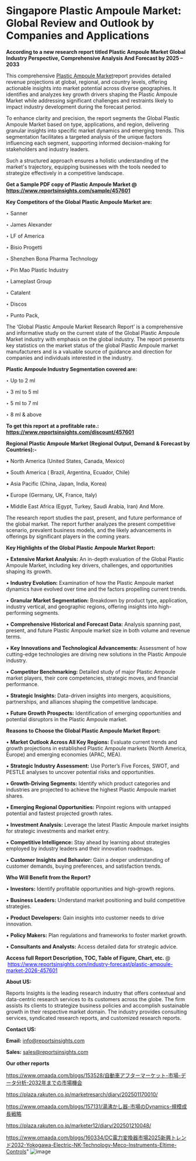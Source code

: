 # Singapore Plastic Ampoule Market: Global Review and Outlook by Companies and Applications

<strong>According to a new research report titled Plastic Ampoule Market Global Industry Perspective, Comprehensive Analysis And Forecast by 2025 – 2033</strong>

This comprehensive <a href=https://www.reportsinsights.com/sample/457601>Plastic Ampoule Market</a>report provides detailed revenue projections at global, regional, and country levels, offering actionable insights into market potential across diverse geographies. It identifies and analyzes key growth drivers shaping the Plastic Ampoule Market while addressing significant challenges and restraints likely to impact industry development during the forecast period.

To enhance clarity and precision, the report segments the Global Plastic Ampoule Market based on type, applications, and region, delivering granular insights into specific market dynamics and emerging trends. This segmentation facilitates a targeted analysis of the unique factors influencing each segment, supporting informed decision-making for stakeholders and industry leaders.

Such a structured approach ensures a holistic understanding of the market's trajectory, equipping businesses with the tools needed to strategize effectively in a competitive landscape.

<strong>Get a Sample PDF copy of Plastic Ampoule Market </strong><strong>@<a href=https://www.reportsinsights.com/sample/457601 style=color:#0000ff;> https://www.reportsinsights.com/sample/457601</a></strong></font>

<strong>Key Competitors of the Global Plastic Ampoule Market are:</strong>

‣ Sanner

‣ James Alexander

‣ LF of America

‣ Bisio Progetti

‣ Shenzhen Bona Pharma Technology

‣ Pin Mao Plastic Industry

‣ Lameplast Group

‣ Catalent

‣ Discos

‣ Punto Pack,

The ‘Global Plastic Ampoule Market Research Report’ is a comprehensive and informative study on the current state of the Global Plastic Ampoule Market industry with emphasis on the global industry. The report presents key statistics on the market status of the global Plastic Ampoule market manufacturers and is a valuable source of guidance and direction for companies and individuals interested in the industry.

<strong>Plastic Ampoule Industry Segmentation covered are:</strong>

‣ Up to 2 ml

‣ 3 ml to 5 ml

‣ 5 ml to 7 ml

‣ 8 ml & above

<strong>To get this report at a profitable rate.: <a href=https://www.reportsinsights.com/discount/457601 style=color:#0000ff;>https://www.reportsinsights.com/discount/457601</a></strong></font>

<strong>Regional Plastic Ampoule Market (Regional Output, Demand &amp; Forecast by Countries):-</strong>

• North America (United States, Canada, Mexico)

• South America ( Brazil, Argentina, Ecuador, Chile)

• Asia Pacific (China, Japan, India, Korea)

• Europe (Germany, UK, France, Italy)

• Middle East Africa (Egypt, Turkey, Saudi Arabia, Iran) And More.

The research report studies the past, present, and future performance of the global market. The report further analyzes the present competitive scenario, prevalent business models, and the likely advancements in offerings by significant players in the coming years.

<strong>Key Highlights of the Global Plastic Ampoule Market Report:</strong>

• <strong>Extensive Market Analysis:</strong> An in-depth evaluation of the Global Plastic Ampoule Market, including key drivers, challenges, and opportunities shaping its growth.

• <strong>Industry Evolution:</strong> Examination of how the Plastic Ampoule market dynamics have evolved over time and the factors propelling current trends.

• <strong>Granular Market Segmentation:</strong> Breakdown by product type, application, industry vertical, and geographic regions, offering insights into high-performing segments.

• <strong>Comprehensive Historical and Forecast Data:</strong> Analysis spanning past, present, and future Plastic Ampoule market size in both volume and revenue terms.

• <strong>Key Innovations and Technological Advancements:</strong> Assessment of how cutting-edge technologies are driving new solutions in the Plastic Ampoule industry.

• <strong>Competitor Benchmarking:</strong> Detailed study of major Plastic Ampoule market players, their core competencies, strategic moves, and financial performance.

• <strong>Strategic Insights:</strong> Data-driven insights into mergers, acquisitions, partnerships, and alliances shaping the competitive landscape.

• <strong>Future Growth Prospects:</strong> Identification of emerging opportunities and potential disruptors in the Plastic Ampoule market.

<strong>Reasons to Choose the Global Plastic Ampoule Market Report:</strong>

• <strong>Market Outlook Across All Key Regions:</strong> Evaluate current trends and growth projections in established Plastic Ampoule markets (North America, Europe) and emerging economies (APAC, MEA).

• <strong>Strategic Industry Assessment:</strong> Use Porter’s Five Forces, SWOT, and PESTLE analyses to uncover potential risks and opportunities.

• <strong>Growth-Driving Segments:</strong> Identify which product categories and industries are projected to achieve the highest Plastic Ampoule market shares.

• <strong>Emerging Regional Opportunities:</strong> Pinpoint regions with untapped potential and fastest projected growth rates.

• <strong>Investment Analysis:</strong> Leverage the latest Plastic Ampoule market insights for strategic investments and market entry.

• <strong>Competitive Intelligence:</strong> Stay ahead by learning about strategies employed by industry leaders and their innovation roadmaps.

• <strong>Customer Insights and Behavior:</strong> Gain a deeper understanding of customer demands, buying preferences, and satisfaction trends.

<strong>Who Will Benefit from the Report?</strong>

• <strong>Investors:</strong> Identify profitable opportunities and high-growth regions.

• <strong>Business Leaders:</strong> Understand market positioning and build competitive strategies.

• <strong>Product Developers:</strong> Gain insights into customer needs to drive innovation.

• <strong>Policy Makers:</strong> Plan regulations and frameworks to foster market growth.

• <strong>Consultants and Analysts:</strong> Access detailed data for strategic advice.
</ul>
<strong>Access full Report Description, TOC, Table of Figure, Chart, etc. </strong>@  <a href=https://www.reportsinsights.com/industry-forecast/plastic-ampoule-market-2026-457601 style=color:#0000ff;>https://www.reportsinsights.com/industry-forecast/plastic-ampoule-market-2026-457601</a></font>

<strong><strong>About US</strong>:</strong>

Reports Insights is the leading research industry that offers contextual and data-centric research services to its customers across the globe. The firm assists its clients to strategize business policies and accomplish sustainable growth in their respective market domain. The industry provides consulting services, syndicated research reports, and customized research reports.

<strong>Contact US:</strong>

<p class=""""><b>Email:</b> <a href=mailto:info@reportsinsights.com>info@reportsinsights.com</a></p>
<p class=""""><b>Sales:</b> <a href=mailto:sales@reportsinsights.com>sales@reportsinsights.com</a></p>

<strong>Our other reports</strong>

<a href=https://www.omaada.com/blogs/153528/自動車アフターマーケット-市場-データ分析-2032年までの市場機会>https://www.omaada.com/blogs/153528/自動車アフターマーケット-市場-データ分析-2032年までの市場機会</a>

<a href=https://plaza.rakuten.co.jp/marketresarch/diary/202501170010/>https://plaza.rakuten.co.jp/marketresarch/diary/202501170010/</a>

<a href=https://www.omaada.com/blogs/157131/湯沸かし器-市場のDynamics-規模成長戦略>https://www.omaada.com/blogs/157131/湯沸かし器-市場のDynamics-規模成長戦略</a>

<a href=https://plaza.rakuten.co.jp/marketer12/diary/202501210048/>https://plaza.rakuten.co.jp/marketer12/diary/202501210048/</a>

<a href=https://www.omaada.com/blogs/160334/DC電力変換器市場2025新興トレンド2032-Yokogawa-Electric-NK-Technology-Meco-Instruments-Eltime-Controls>https://www.omaada.com/blogs/160334/DC電力変換器市場2025新興トレンド2032-Yokogawa-Electric-NK-Technology-Meco-Instruments-Eltime-Controls</a>"
![image](https://github.com/user-attachments/assets/1b822cad-5b80-4e5b-9018-2969b4046f5e)
